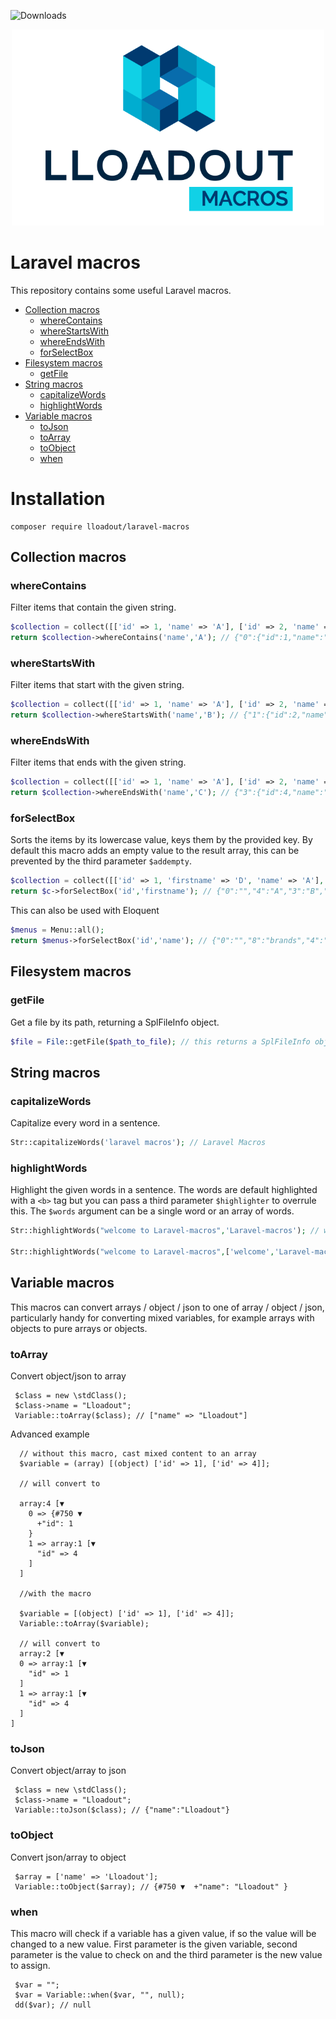 ![Downloads](https://img.shields.io/packagist/dt/lloadout/laravel-macros.svg?style=flat-square)

<p align="center">
    <img src="https://github.com/LLoadout/assets/blob/master/LLoadout_macros.png" width="500" title="LLoadout logo">
</p>

# Laravel macros

This repository contains some useful Laravel macros.

- [Collection macros](#collection-macros)
    - [whereContains](#wherecontains)
    - [whereStartsWith](#wherestartswith)
    - [whereEndsWith](#whereendswith)
    - [forSelectBox](#forselectbox)
- [Filesystem macros](#filesystem-macros)
  -  [getFile](#getfile)
- [String macros](#stringmacros)
  - [capitalizeWords](#capitalizewords)
  - [highlightWords](#highlightwords)
- [Variable macros](#variablemacros)
  - [toJson](#tojson)
  - [toArray](#toarray)
  - [toObject](#toobject)
  - [when](#when)

# Installation

```
composer require lloadout/laravel-macros
```

## Collection macros

### whereContains

Filter items that contain the given string.

```php
$collection = collect([['id' => 1, 'name' => 'A'], ['id' => 2, 'name' => 'B'], ['id' => 3, 'name' => 'AB'], ['id' => 4, 'name' => 'ABC']]);
return $collection->whereContains('name','A'); // {"0":{"id":1,"name":"A"},"2":{"id":3,"name":"AB"},"3":{"id":4,"name":"ABC"}}
```

### whereStartsWith

Filter items that start with the given string.

```php
$collection = collect([['id' => 1, 'name' => 'A'], ['id' => 2, 'name' => 'B'], ['id' => 3, 'name' => 'AB'], ['id' => 4, 'name' => 'ABC']]);
return $collection->whereStartsWith('name','B'); // {"1":{"id":2,"name":"B"}}
```

### whereEndsWith

Filter items that ends with the given string.

```php
$collection = collect([['id' => 1, 'name' => 'A'], ['id' => 2, 'name' => 'B'], ['id' => 3, 'name' => 'AB'], ['id' => 4, 'name' => 'ABC']]);
return $collection->whereEndsWith('name','C'); // {"3":{"id":4,"name":"ABC"}}
```

### forSelectBox

Sorts the items by its lowercase value, keys them by the provided key.  By default this macro adds an empty value to the result array, this can be prevented by
the third parameter `$addempty`.

```php
$collection = collect([['id' => 1, 'firstname' => 'D', 'name' => 'A'], ['id' => 2, 'firstname' => 'C', 'name' => 'B'], ['id' => 3, 'firstname' => 'B', 'name' => 'C'], ['id' => 4, 'firstname' => 'A', 'name' => 'D']]);
return $c->forSelectBox('id','firstname'); // {"0":"","4":"A","3":"B","2":"C","1":"D"}
```

This can also be used with Eloquent

```php
$menus = Menu::all();
return $menus->forSelectBox('id','name'); // {"0":"","8":"brands","4":"Developer menu","3":"Manage roles","2":"Manage users","6":"Menus","5":"Permissions","7":"Producten","1":"User management"}
```

## Filesystem macros

### getFile

Get a file by its path, returning a SplFileInfo object.

```php
$file = File::getFile($path_to_file); // this returns a SplFileInfo object.
```

## String macros

### capitalizeWords

Capitalize every word in a sentence.

```php 
Str::capitalizeWords('laravel macros'); // Laravel Macros
```

### highlightWords

Highlight the given words in a sentence.  The words are default highlighted with a `<b>` tag but you can pass a third parameter `$highlighter` to overrule this.  The `$words` argument can be a single word or an array of words.

```php
Str::highlightWords("welcome to Laravel-macros",'Laravel-macros'); // welcome to <b>Laravel-macros</b>

Str::highlightWords("welcome to Laravel-macros",['welcome','Laravel-macros']); // <b>welcome</b> to <b>Laravel-macros</b>
```

## Variable macros 

This macros can convert arrays / object / json to one of array / object / json, particularly handy for converting mixed variables, for example arrays with objects to pure arrays or objects.

### toArray

Convert object/json to array

```
 $class = new \stdClass();
 $class->name = "Lloadout";
 Variable::toArray($class); // ["name" => "Lloadout"]
```

Advanced example

```
  // without this macro, cast mixed content to an array  
  $variable = (array) [(object) ['id' => 1], ['id' => 4]];  
   
  // will convert to
   
  array:4 [▼
    0 => {#750 ▼
      +"id": 1
    }  
    1 => array:1 [▼
      "id" => 4
    ]
  ]
  
  //with the macro
  
  $variable = [(object) ['id' => 1], ['id' => 4]];
  Variable::toArray($variable); 
  
  // will convert to 
  array:2 [▼
  0 => array:1 [▼
    "id" => 1
  ]
  1 => array:1 [▼
    "id" => 4
  ]
]
```

### toJson

Convert object/array to json

```
 $class = new \stdClass();
 $class->name = "Lloadout";
 Variable::toJson($class); // {"name":"Lloadout"}
```

### toObject

Convert json/array to object

```
 $array = ['name' => 'Lloadout'];
 Variable::toObject($array); // {#750 ▼  +"name": "Lloadout" }
```

### when

This macro will check if a variable has a given value, if so the value will be changed to a new value.  First parameter is the given variable, 
second parameter is the value to check on and the third parameter is the new value to assign.

```
 $var = "";
 $var = Variable::when($var, "", null);
 dd($var); // null
```

